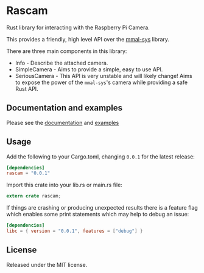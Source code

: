 # Rascam

Rust library for interacting with the Raspberry Pi Camera.

This provides a friendly, high level API over the [mmal-sys](https://crates.io/crates/mmal-sys) library.

There are three main components in this library:

* Info - Describe the attached camera.
* SimpleCamera - Aims to provide a simple, easy to use API.
* SeriousCamera - This API is very unstable and will likely change! Aims to expose the power of the `mmal-sys`'s camera while providing a safe Rust API.

## Documentation and examples

Please see the [documentation](https://docs.rs/crate/mmal/0.0.0) and [examples](https://github.com/pedrosland/mmal/tree/master/examples)

## Usage

Add the following to your Cargo.toml, changing `0.0.1` for the latest release:

```toml
[dependencies]
rascam = "0.0.1"
```

Import this crate into your lib.rs or main.rs file:

```rust
extern crate rascam;
```

If things are crashing or producing unexpected results there is a feature flag which enables some print statements which may help to debug an issue:

```toml
[dependencies]
libc = { version = "0.0.1", features = ["debug"] }
```

## License

Released under the MIT license.
